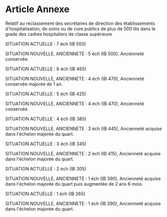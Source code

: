 # Article Annexe

Relatif au reclassement des secrétaires de direction des établissements d'hospitalisation, de soins ou de cure publics de plus de 500 lits dans le grade des cadres hospitaliers de classe supérieure

SITUATION ACTUELLE : 7 éch (IB 500)

SITUATION NOUVELLE, ANCIENNETE : 5 éch (IB 500), Ancienneté conservée.

SITUATION ACTUELLE : 6 éch (IB 465)

SITUATION NOUVELLE, ANCIENNETE : 4 éch (IB 470), Ancienneté conservée majorée de 1 an.

SITUATION ACTUELLE : 5 éch (IB 425)

SITUATION NOUVELLE, ANCIENNETE : 4 éch (IB 470), Ancienneté conservée.

SITUATION ACTUELLE : 4 éch (IB 385)

SITUATION NOUVELLE, ANCIENNETE : 3 éch (IB 445), Ancienneté acquise dans l'échelon majorée du quart.

SITUATION ACTUELLE : 3 éch (IB 345)

SITUATION NOUVELLE, ANCIENNETE : 2 éch (IB 415), Ancienneté acquise dans l'échelon majorée du quart.

SITUATION ACTUELLE : 2 éch (IB 305)

SITUATION NOUVELLE, ANCIENNETE : 1 éch (IB 390), Ancienneté acquise dans l'échelon majorée du quart puis augmentée de 2 ans 6 mois.

SITUATION ACTUELLE : 1 éch (IB 265)

SITUATION NOUVELLE, ANCIENNETE : 1 éch (IB 390), Ancienneté acquise dans l'échelon majorée du quart.
